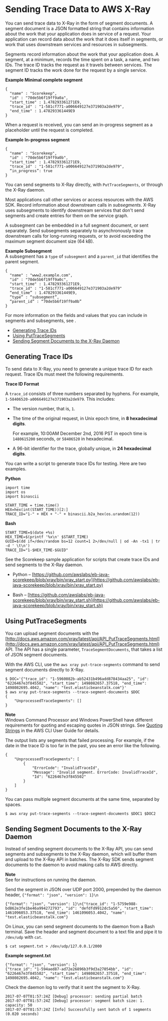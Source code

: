# Sending Trace Data to AWS X\-Ray<a name="xray-api-sendingdata"></a>

You can send trace data to X\-Ray in the form of segment documents\. A segment document is a JSON formatted string that contains information about the work that your application does in service of a request\. Your application can record data about the work that it does itself in segments, or work that uses downstream services and resources in subsegments\.

Segments record information about the work that your application does\. A segment, at a minimum, records the time spent on a task, a name, and two IDs\. The trace ID tracks the request as it travels between services\. The segment ID tracks the work done for the request by a single service\.

**Example Minimal complete segment**  

```
{
  "name" : "Scorekeep",
  "id" : "70de5b6f19ff9a0a",
  "start_time" : 1.478293361271E9,
  "trace_id" : "1-581cf771-a006649127e371903a2de979",
  "end_time" : 1.478293361449E9
}
```

When a request is received, you can send an in\-progress segment as a placeholder until the request is completed\.

**Example In\-progress segment**  

```
{
  "name" : "Scorekeep",
  "id" : "70de5b6f19ff9a0b",
  "start_time" : 1.478293361271E9,
  "trace_id" : "1-581cf771-a006649127e371903a2de979",
  “in_progress”: true
}
```

You can send segments to X\-Ray directly, with `PutTraceSegments`, or through the X\-Ray daemon\.

Most applications call other services or access resources with the AWS SDK\. Record information about downstream calls in *subsegments*\. X\-Ray uses subsegments to identify downstream services that don't send segments and create entries for them on the service graph\.

A subsegment can be embedded in a full segment document, or sent separately\. Send subsegments separately to asynchronously trace downstream calls for long\-running requests, or to avoid exceeding the maximum segment document size \(64 kB\)\.

**Example Subsegment**  
A subsegment has a `type` of `subsegment` and a `parent_id` that identifies the parent segment\.  

```
{
  "name" : "www2.example.com",
  "id" : "70de5b6f19ff9a0c",
  "start_time" : 1.478293361271E9,
  "trace_id" : "1-581cf771-a006649127e371903a2de979"
  “end_time” : 1.478293361449E9,
  “type” : “subsegment”,
  “parent_id” : “70de5b6f19ff9a0b”
}
```

For more information on the fields and values that you can include in segments and subsegments, see \.


+ [Generating Trace IDs](#xray-api-traceids)
+ [Using PutTraceSegments](#xray-api-segments)
+ [Sending Segment Documents to the X\-Ray Daemon](#xray-api-daemon)

## Generating Trace IDs<a name="xray-api-traceids"></a>

To send data to X\-Ray, you need to generate a unique trace ID for each request\. Trace IDs must meet the following requirements\.

**Trace ID Format**

A `trace_id` consists of three numbers separated by hyphens\. For example, `1-58406520-a006649127e371903a2de979`\. This includes:

+ The version number, that is, `1`\.

+ The time of the original request, in Unix epoch time, in **8 hexadecimal digits**\.

  For example, 10:00AM December 2nd, 2016 PST in epoch time is `1480615200` seconds, or `58406520` in hexadecimal\.

+ A 96\-bit identifier for the trace, globally unique, in **24 hexadecimal digits**\.

You can write a script to generate trace IDs for testing\. Here are two examples\.

**Python**

```
import time
import os
import binascii

START_TIME = time.time()
HEX=hex(int(START_TIME))[2:]
TRACE_ID="1-" + HEX + "-" + binascii.b2a_hex(os.urandom(12))
```

**Bash**

```
START_TIME=$(date +%s)
HEX_TIME=$(printf '%x\n' $START_TIME)
GUID=$(dd if=/dev/random bs=12 count=1 2>/dev/null | od -An -tx1 | tr -d ' \t\n')
TRACE_ID="1-$HEX_TIME-$GUID"
```

See the Scorekeep sample application for scripts that create trace IDs and send segments to the X\-Ray daemon\.

+ Python – [https://github.com/awslabs/eb-java-scorekeep/blob/xray/bin/xray_start.py](https://github.com/awslabs/eb-java-scorekeep/blob/xray/bin/xray_start.py)

+ Bash – [https://github.com/awslabs/eb-java-scorekeep/blob/xray/bin/xray_start.sh](https://github.com/awslabs/eb-java-scorekeep/blob/xray/bin/xray_start.sh)

## Using PutTraceSegments<a name="xray-api-segments"></a>

You can upload segment documents with the [http://docs.aws.amazon.com/xray/latest/api/API_PutTraceSegments.html](http://docs.aws.amazon.com/xray/latest/api/API_PutTraceSegments.html) API\. The API has a single parameter, `TraceSegmentDocuments`, that takes a list of JSON segment documents\.

With the AWS CLI, use the `aws xray put-trace-segments` command to send segment documents directly to X\-Ray\.

```
$ DOC='{"trace_id": "1-5960082b-ab52431b496add878434aa25", "id": "6226467e3f845502", "start_time": 1498082657.37518, "end_time": 1498082695.4042, "name": "test.elasticbeanstalk.com"}'
$ aws xray put-trace-segments --trace-segment-documents $DOC
{
    "UnprocessedTraceSegments": []
}
```

**Note**  
Windows Command Processor and Windows PowerShell have different requirements for quoting and escaping quotes in JSON strings\. See [Quoting Strings](http://docs.aws.amazon.com/cli/latest/userguide/cli-using-param.html#quoting-strings) in the AWS CLI User Guide for details\.

The output lists any segments that failed processing\. For example, if the date in the trace ID is too far in the past, you see an error like the following\.

```
{
    "UnprocessedTraceSegments": [
        {
            "ErrorCode": "InvalidTraceId",
            "Message": "Invalid segment. ErrorCode: InvalidTraceId",
            "Id": "6226467e3f845502"
        }
    ]
}
```

You can pass multiple segment documents at the same time, separated by spaces\.

```
$ aws xray put-trace-segments --trace-segment-documents $DOC1 $DOC2
```

## Sending Segment Documents to the X\-Ray Daemon<a name="xray-api-daemon"></a>

Instead of sending segment documents to the X\-Ray API, you can send segments and subsegments to the X\-Ray daemon, which will buffer them and upload to the X\-Ray API in batches\. The X\-Ray SDK sends segment documents to the daemon to avoid making calls to AWS directly\.

**Note**  
See  for instructions on running the daemon\.

Send the segment in JSON over UDP port 2000, prepended by the daemon header, `{"format": "json", "version": 1}\n`

```
{"format": "json", "version": 1}\n{"trace_id": "1-5759e988-bd862e3fe1be46a994272793", "id": "defdfd9912dc5a56", "start_time": 1461096053.37518, "end_time": 1461096053.4042, "name": "test.elasticbeanstalk.com"}
```

On Linux, you can send segment documents to the daemon from a Bash terminal\. Save the header and segment document to a text file and pipe it to `/dev/udp` with `cat`\.

```
$ cat segment.txt > /dev/udp/127.0.0.1/2000
```

**Example segment\.txt**  

```
{"format": "json", "version": 1}
{"trace_id": "1-594aed87-ad72e26896b3f9d3a27054bb", "id": "6226467e3f845502", "start_time": 1498082657.37518, "end_time": 1498082695.4042, "name": "test.elasticbeanstalk.com"}
```

Check the daemon log to verify that it sent the segment to X\-Ray\.

```
2017-07-07T01:57:24Z [Debug] processor: sending partial batch
2017-07-07T01:57:24Z [Debug] processor: segment batch size: 1. capacity: 50
2017-07-07T01:57:24Z [Info] Successfully sent batch of 1 segments (0.020 seconds)
```